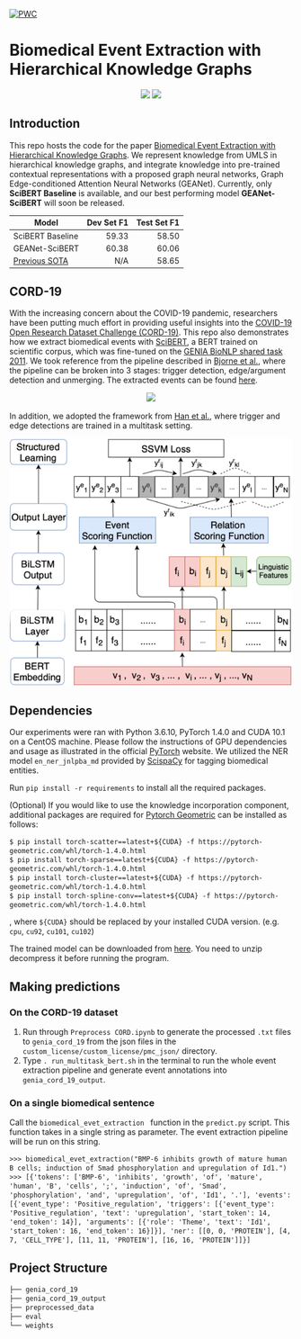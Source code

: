 [![PWC](https://img.shields.io/endpoint.svg?url=https://paperswithcode.com/badge/biomedical-event-extraction-on-graph-edge/event-extraction-on-genia)](https://paperswithcode.com/sota/event-extraction-on-genia?p=biomedical-event-extraction-on-graph-edge)

# Biomedical Event Extraction with Hierarchical Knowledge Graphs
<div align="center">
<a href="https://pluslabnlp.github.io/"><img src="https://pluslabnlp.github.io/images/Logos/logo_transparent_background.png" height="120" ></a>
<a href="https://www.isi.edu/"><img src="https://pluslabnlp.github.io/images/usc-logo.png"  height="120"></a>
</div>

## Introduction
This repo hosts the code for the paper [Biomedical Event Extraction with Hierarchical Knowledge Graphs](https://arxiv.org/abs/2009.09335). We represent knowledge from UMLS in hierarchical knowledge graphs, and integrate knowledge into pre-trained contextual representations with a proposed graph neural networks, Graph Edge-conditioned Attention Neural Networks (GEANet). Currently, only **SciBERT Baseline** is available, and our best performing model **GEANet-SciBERT** will soon be released.

| Model        | Dev Set F1           | Test Set F1  |
| ------------- |-------------:| -----:|
|   SciBERT Baseline    | 59.33      |   58.50  |
|   GEANet-SciBERT     | 60.38      |   60.06  |
| [Previous SOTA](https://www.aclweb.org/anthology/N19-1145.pdf) | N/A      |   58.65  |

## CORD-19
With the increasing concern about the COVID-19 pandemic, researchers have been putting much effort in providing useful insights into the [COVID-19 Open Research Dataset Challenge (CORD-19)](https://www.kaggle.com/allen-institute-for-ai/CORD-19-research-challenge/). This repo also demonstrates how we extract biomedical events with [SciBERT](https://github.com/allenai/scibert), a BERT trained on scientific corpus, which was fine-tuned on the [GENIA BioNLP shared task 2011](http://2011.bionlp-st.org/home/genia-event-extraction-genia). We took reference from the pipeline described in [Bjorne et al.](https://pdfs.semanticscholar.org/97c9/b4ef33af9d084996c7a93c8dc520d56fc925.pdf), where the pipeline can be broken into 3 stages: trigger detection, edge/argument detection and unmerging. The extracted events can be found [here](https://drive.google.com/file/d/1FXN2QRBoFzQmLwQztUhULm8WVKxyRwu3/view?usp=sharing).

<p align="center"><img src="https://github.com/jbjorne/TEES/wiki/TEES-process.png"   style="margin:auto"></p>

In addition, we adopted the framework from [Han et al.](https://www.aclweb.org/anthology/D19-1041.pdf), where trigger and edge detections are trained in a multitask setting.

<p align="center"><img src="joint.png"   style="margin:auto"></p>

## Dependencies

Our experiments were ran with Python 3.6.10, PyTorch 1.4.0 and CUDA 10.1 on a CentOS machine. Please follow the instructions of GPU dependencies and usage as illustrated in the official [PyTorch](https://pytorch.org/) website. We utilized the NER model `en_ner_jnlpba_md` provided by [ScispaCy](https://github.com/allenai/scispacy) for tagging biomedical entities. 

Run `pip install -r requirements` to install all the required packages. 

(Optional) If you would like to use the knowledge incorporation component, additional packages are required for [Pytorch Geometric](https://pytorch-geometric.readthedocs.io/en/latest/) can be installed as follows:
```
$ pip install torch-scatter==latest+${CUDA} -f https://pytorch-geometric.com/whl/torch-1.4.0.html
$ pip install torch-sparse==latest+${CUDA} -f https://pytorch-geometric.com/whl/torch-1.4.0.html
$ pip install torch-cluster==latest+${CUDA} -f https://pytorch-geometric.com/whl/torch-1.4.0.html
$ pip install torch-spline-conv==latest+${CUDA} -f https://pytorch-geometric.com/whl/torch-1.4.0.html
```
, where `${CUDA}` should be replaced by your installed CUDA version. (e.g. `cpu`, `cu92`, `cu101`, `cu102`)

The trained model can be downloaded from [here](https://drive.google.com/file/d/1GswpExncD4t5WAVijvh5c8Vtd4KGpH9U/view?usp=sharing). You need to unzip decompress it before running the program.


## Making predictions

### On the CORD-19 dataset

1. Run through `Preprocess CORD.ipynb` to generate the processed `.txt` files to `genia_cord_19` from the json files in the `custom_license/custom_license/pmc_json/` directory.
2. Type `. run_multitask_bert.sh` in the terminal to run the whole event extraction pipeline and generate event annotations into `genia_cord_19_output`.


### On a single biomedical sentence
Call the `biomedical_evet_extraction ` function in the `predict.py` script. This function takes in a single string as parameter. The event extraction pipeline will be run on this string.

```
>>> biomedical_evet_extraction("BMP-6 inhibits growth of mature human B cells; induction of Smad phosphorylation and upregulation of Id1.")
>>> [{'tokens': ['BMP-6', 'inhibits', 'growth', 'of', 'mature', 'human', 'B', 'cells', ';', 'induction', 'of', 'Smad', 'phosphorylation', 'and', 'upregulation', 'of', 'Id1', '.'], 'events': [{'event_type': 'Positive_regulation', 'triggers': [{'event_type': 'Positive_regulation', 'text': 'upregulation', 'start_token': 14, 'end_token': 14}], 'arguments': [{'role': 'Theme', 'text': 'Id1', 'start_token': 16, 'end_token': 16}]}], 'ner': [[0, 0, 'PROTEIN'], [4, 7, 'CELL_TYPE'], [11, 11, 'PROTEIN'], [16, 16, 'PROTEIN']]}]
```
## Project Structure

```
├── genia_cord_19
├── genia_cord_19_output
├── preprocessed_data
├── eval
└── weights

```
